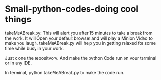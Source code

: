 # Small-python-codes-doing cool things

 takeMeABreak.py: This will alert you after 15 minutes to take a break from the work. It will Open your default browser and will play a Minion Video to make you laugh.
   takeMeABreak.py will help you in getting relaxed for some time while busy in your work.

Just clone the reposityory. And make the python Code run on your terminal or in any IDE.

In terminal,
       python takeMeABreak.py
 to make the code run.
